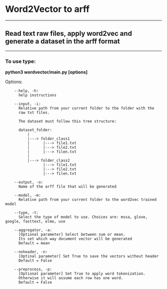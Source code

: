 # Word2Vector to arff
---
## Read text raw files, apply word2vec and generate a dataset in the arff format 
---
### To use type: 

**python3 wordvector/main.py [options]**

  Options:

        --help, -h:
          help instructions

        --input, -i: 
          Relative path from your current folder to the folder with the 
          raw txt files.

          The dataset must follow this tree structure:

          dataset_folder:
              |
              |---> folder_class1
              |      |---> file1.txt
              |      |---> file2.txt
              |      |---> filen.txt
              |
              |---> folder_class2
                     |---> file1.txt
                     |---> file2.txt
                     |---> filen.txt

        --output, -o: 
          Name of the arff file that will be generated

        --model, -m: 
          Relative path from your current folder to the word2vec trained model

        --type, -t: 
          Select the type of model to use. Choices are: mssa, glove, google, fasttext, elmo, use 

        --aggregator, -a: 
          [Optional parameter] Select between sum or mean. 
          Its set which way document vector will be generated
          Default = mean
        
        --noheader, -n: 
          [Optinal parameter] Set True to save the vectors without header
          Default = False

        --preprocess, -p:
          [Optional parameter] Set True to apply word tokenization. 
          Otherwise it will assume each row has one word.
          Default = False

        
